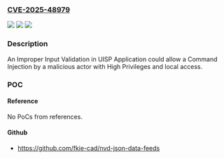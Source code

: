 ### [CVE-2025-48979](https://cve.mitre.org/cgi-bin/cvename.cgi?name=CVE-2025-48979)
![](https://img.shields.io/static/v1?label=Product&message=UISP%20Application&color=blue)
![](https://img.shields.io/static/v1?label=Version&message=2.4.220%20&color=brightgreen)
![](https://img.shields.io/static/v1?label=Vulnerability&message=n%2Fa&color=blue)

### Description

An Improper Input Validation in UISP Application could allow a Command Injection by a malicious actor with High Privileges and local access.

### POC

#### Reference
No PoCs from references.

#### Github
- https://github.com/fkie-cad/nvd-json-data-feeds

